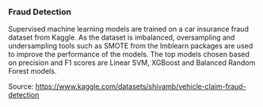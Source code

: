 ### Fraud Detection 

Supervised machine learning models are trained on a car insurance fraud dataset from Kaggle. As the dataset is imbalanced, oversampling and undersampling tools such as SMOTE from the Imblearn packages are used to improve the performance of the models. The top models chosen based on precision and F1 scores are Linear SVM, XGBoost and Balanced Random Forest models. 

Source:
https://www.kaggle.com/datasets/shivamb/vehicle-claim-fraud-detection 
